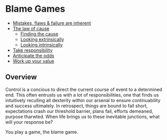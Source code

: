 # Blame Games

- [Mistakes, flaws & failure are inherent](#)
- [The law of cause](#)
  - [Finding the cause](#)
  - [Looking extrinsically](#)
  - [Looking intrinsically](#)
- [Take responsibility](#)
- [Anticipate the odds](#)
- [Work up your value](#)

## Overview

Control is a concious to direct the current course of event to a determined end. This often entrusts us with a lot of responsibilities, one that finds us intuitively reculling all dexterity within our arsenal to ensure continuability and success ultimately. In retrospect, things are bound to fall short, expectations crash our threshold barrier, plans fail, efforts demeaned, purpose tharwted. When life brings us to these inevitable junctions, what will your response be?

You play a game, the blame game.
